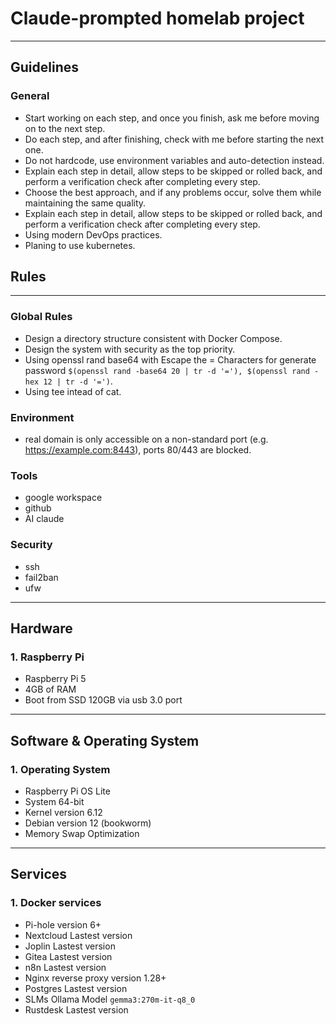 # Claude-prompted homelab project

---

## Guidelines

### General
  - Start working on each step, and once you finish, ask me before moving on to the next step.
  - Do each step, and after finishing, check with me before starting the next one.
  - Do not hardcode, use environment variables and auto-detection instead.
  - Explain each step in detail, allow steps to be skipped or rolled back, and perform a verification check after completing every step.
  - Choose the best approach, and if any problems occur, solve them while maintaining the same quality.
  - Explain each step in detail, allow steps to be skipped or rolled back, and perform a verification check after completing every step.
  - Using modern DevOps practices.
  - Planing to use kubernetes.

## Rules

---

### Global Rules
  
  - Design a directory structure consistent with Docker Compose.
  - Design the system with security as the top priority.
  - Using openssl rand base64 with Escape the = Characters for generate password `$(openssl rand -base64 20 | tr -d '='), $(openssl rand -hex 12 | tr -d '=')`.
  - Using tee intead of cat.

### Environment
  - real domain is only accessible on a non-standard port (e.g. https://example.com:8443), ports 80/443 are blocked.

### Tools
  - google workspace
  - github
  - AI claude

### Security
  - ssh
  - fail2ban
  - ufw

---

## Hardware

### 1. Raspberry Pi
  - Raspberry Pi 5
  - 4GB of RAM
  - Boot from SSD 120GB via usb 3.0 port

---

## Software & Operating System

### 1. Operating System
  - Raspberry Pi OS Lite
  - System 64-bit
  - Kernel version 6.12
  - Debian version 12 (bookworm)
  - Memory Swap Optimization

---

## Services

### 1. Docker services
  - Pi-hole version 6+
  - Nextcloud Lastest version
  - Joplin Lastest version
  - Gitea Lastest version
  - n8n Lastest version
  - Nginx reverse proxy version 1.28+
  - Postgres Lastest version
  - SLMs Ollama Model `gemma3:270m-it-q8_0`
  - Rustdesk Lastest version
